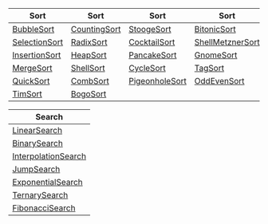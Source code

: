 | Sort | Sort | Sort | Sort |
| --- | --- | --- | --- |
| [BubbleSort](/Algorithms/BubbleSort) | [CountingSort](/Algorithms/CountingSort) | [StoogeSort](/Algorithms/StoogeSort) | [BitonicSort](/Algorithms/BitonicSort) |
| [SelectionSort](/Algorithms/SelectionSort) | [RadixSort](/Algorithms/RadixSort) | [CocktailSort](/Algorithms/CocktailSort) | [ShellMetznerSort](/Algorithms/ShellMetznerSort) |
| [InsertionSort](/Algorithms/InsertionSort) | [HeapSort](/Algorithms/HeapSort) | [PancakeSort](/Algorithms/PancakeSort) | [GnomeSort](/Algorithms/GnomeSort) |
| [MergeSort](/Algorithms/MergeSort) | [ShellSort](/Algorithms/ShellSort) | [CycleSort](/Algorithms/CycleSort) | [TagSort](/Algorithms/TagSort) |
| [QuickSort](/Algorithms/QuickSort) | [CombSort](/Algorithms/CombSort) | [PigeonholeSort](/Algorithms/PigeonholeSort) | [OddEvenSort](/Algorithms/OddEvenSort) |
| [TimSort](/Algorithms/TimSort) | [BogoSort](/Algorithms/BogoSort) 

| Search |
| --- |
| [LinearSearch](/Algorithms/LinearSearch)
| [BinarySearch](/Algorithms/BinarySearch)
| [InterpolationSearch](/Algorithms/InterpolationSearch)
| [JumpSearch](/Algorithms/JumpSearch)
| [ExponentialSearch](/Algorithms/ExponentialSearch)
| [TernarySearch](/Algorithms/TernarySearch)
| [FibonacciSearch](/Algorithms/FibonacciSearch)
